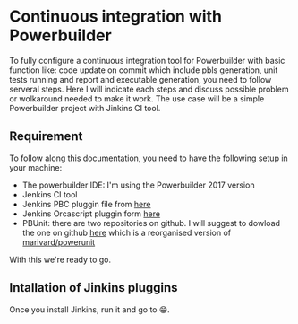 # Continuous integration with Powerbuilder

To fully configure a continuous integration tool for Powerbuilder with basic function like: code update on commit which include pbls generation, unit tests running and report and executable generation, you need to follow serveral steps. Here I will indicate each steps and discuss possible problem or wolkaround needed to make it work. The use case will be a simple Powerbuilder project with Jinkins CI tool.  

## Requirement

To follow along this documentation,  you need to have the following setup in your machine:

- The powerbuilder IDE: I'm using the Powerbuilder 2017 version
- Jenkins CI tool
- Jenkins PBC pluggin file from [here](https://github.com/bruce-armstrong/pbc_compile-plugin-2019.git)
- Jenkins Orcascript pluggin form [here](https://github.com/bruce-armstrong/orcascript-plugin-2019.git)
- PBUnit: there are two repositories on github. I will suggest to dowload the one on github [here](https://github.com/mahugnon/PowerUnitHonore.git) which is  a reorganised version of [marivard/powerunit](https://github.com/marivard/powerunit.git)

With this we're ready to go.

## Intallation of Jinkins pluggins

Once you install Jinkins, run it and go to :grin:.
